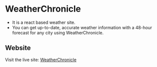 # WeatherChronicle

- It is a react based weather site.
- You can get up-to-date, accurate weather information with a 48-hour forecast for any city using WeatherChronicle.

## Website

Visit the live site: [WeatherChronicle](https://weatherchronicle.vercel.app/)
